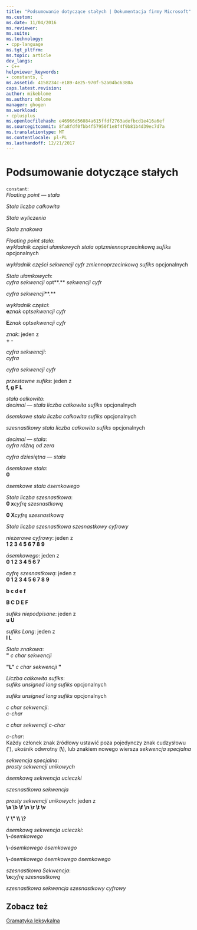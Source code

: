 ```yaml
---
title: "Podsumowanie dotyczące stałych | Dokumentacja firmy Microsoft"
ms.custom: 
ms.date: 11/04/2016
ms.reviewer: 
ms.suite: 
ms.technology:
- cpp-language
ms.tgt_pltfrm: 
ms.topic: article
dev_langs:
- C++
helpviewer_keywords:
- constants, C
ms.assetid: 4158234c-e189-4e25-970f-52a04bc6380a
caps.latest.revision: 
author: mikeblome
ms.author: mblome
manager: ghogen
ms.workload:
- cplusplus
ms.openlocfilehash: e46966d56084a615ffdf2763adefbcd1e416a6ef
ms.sourcegitcommit: 8fa8fdf0fbb4f57950f1e8f4f9b81b4d39ec7d7a
ms.translationtype: MT
ms.contentlocale: pl-PL
ms.lasthandoff: 12/21/2017
---
```

# <a name="summary-of-constants"></a>Podsumowanie dotyczące stałych
`constant`:  
 *Floating point — stała*  
  
 *Stała liczba całkowita*  
  
 *Stała wyliczenia*  
  
 *Stała znakowa*  
  
 *Floating point stała*:  
 *wykładnik części ułamkowych stała* opt*zmiennoprzecinkową sufiks* opcjonalnych  
  
 *wykładnik części sekwencji cyfr zmiennoprzecinkową sufiks* opcjonalnych  
  
 *Stała ułamkowych*:  
 *cyfra sekwencji* opt**.** *sekwencji cyfr*  
  
 *cyfra sekwencji***.**   
  
 *wykładnik części*:  
 **e***znak* opt*sekwencji cyfr*   
  
 **E***znak* opt*sekwencji cyfr*   
  
 *znak*: jeden z  
 **+ -**  
  
 *cyfra sekwencji*:  
 *cyfra*  
  
 *cyfra sekwencji cyfr*  
  
 *przestawne sufiks*: jeden z  
 **f, g F L**  
  
 *stała całkowita*:  
 *decimal — stała liczba całkowita sufiks* opcjonalnych  
  
 *ósemkowe stała liczba całkowita sufiks* opcjonalnych  
  
 *szesnastkowy stała liczba całkowita sufiks* opcjonalnych  
  
 *decimal — stała*:  
 *cyfra różną od zera*  
  
 *cyfra dziesiętna — stała*  
  
 *ósemkowe stała*:  
 **0**  
  
 *ósemkowe stała ósemkowego*  
  
 *Stała liczba szesnastkowa*:  
 **0 x***cyfrę szesnastkową*   
  
 **0 X***cyfrę szesnastkową*   
  
 *Stała liczba szesnastkowa szesnastkowy cyfrowy*  
  
 *niezerowe cyfrowy*: jeden z  
 **1 2 3 4 5 6 7 8 9**  
  
 *ósemkowego*: jeden z  
 **0 1 2 3 4 5 6 7**  
  
 *cyfrę szesnastkową*: jeden z  
 **0 1 2 3 4 5 6 7 8 9**  
  
 **b c d e f**  
  
 **B C D E F**  
  
 *sufiks niepodpisane*: jeden z  
 **u U**  
  
 *sufiks Long*: jeden z  
 **l L**  
  
 *Stała znakowa*:  
 **"** *c char sekwencji*  
  
 **"L"** *c char sekwencji* **"**  
  
 *Liczba całkowita sufiks*:  
 *sufiks unsigned long sufiks* opcjonalnych  
  
 *sufiks unsigned long sufiks* opcjonalnych  
  
 *c char sekwencji*:  
 *c-char*  
  
 *c char sekwencji c-char*  
  
 *c-char*:  
 Każdy członek znak źródłowy ustawić poza pojedynczy znak cudzysłowu ('), ukośnik odwrotny (**\\**), lub znakiem nowego wiersza *sekwencja specjalna*  
  
 *sekwencja specjalna*:  
 *prosty sekwencji unikowych*  
  
 *ósemkową sekwencja ucieczki*  
  
 *szesnastkowa sekwencja*  
  
 *prosty sekwencji unikowych*: jeden z  
 **\a \b \f \n \r \t \v**  
  
 **\\' \\" \\\ \\?**  
  
 *ósemkową sekwencja ucieczki*:  
 **\\***-ósemkowego*  
  
 **\\***-ósemkowego ósemkowego*  
  
 **\\***-ósemkowego ósemkowego ósemkowego*  
  
 *szesnastkowa Sekwencja*:  
 **\x***cyfrę szesnastkową*   
  
 *szesnastkowa sekwencja szesnastkowy cyfrowy*  
  
## <a name="see-also"></a>Zobacz też  
 [Gramatyka leksykalna](../c-language/lexical-grammar.md)